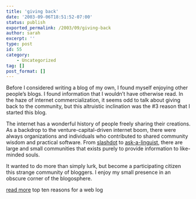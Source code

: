 ```yaml
---
title: 'giving back'
date: '2003-09-06T18:51:52-07:00'
status: publish
exported_permalink: /2003/09/giving-back
author: sarah
excerpt: ''
type: post
id: 55
category:
    - Uncategorized
tag: []
post_format: []
---
```

Before I considered writing a blog of my own, I found myself enjoying other people’s blogs. I found information that I wouldn’t have otherwise read. In the haze of internet commercialization, it seems odd to talk about giving back to the community, but this altruistic inclination was the #3 reason that I started this blog.

The internet has a wonderful history of people freely sharing their creations. As a backdrop to the venture-capital-driven internet boom, there were always organizations and individuals who contributed to shared community wisdom and practical software. From [slashdot](http://slashdot.org/) to [ask-a-linguist](http://www.linguistlist.org/~ask-ling/), there are large and small communities that exists purely to provide information to like-minded souls.

It wanted to do more than simply lurk, but become a participating citizen this strange community of bloggers. I enjoy my small presence in an obscure corner of the blogosphere.

[read more](https://www.ultrasaurus.com/sarahblog/archives/000063.html) top ten reasons for a web log